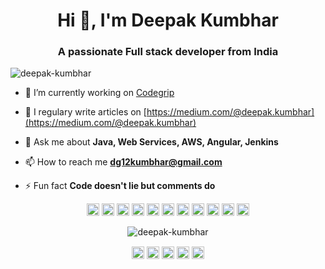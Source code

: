 <h1 align="center">Hi 👋, I'm Deepak Kumbhar</h1>
<h3 align="center">A passionate Full stack developer from India</h3>
<p align="left"> <img src="https://komarev.com/ghpvc/?username=deepak-kumbhar" alt="deepak-kumbhar" /> </p>

- 🔭 I’m currently working on [Codegrip](https://www.codegrip.tech)

- 📝 I regulary write articles on [https://medium.com/@deepak.kumbhar](https://medium.com/@deepak.kumbhar)

- 💬 Ask me about **Java, Web Services, AWS, Angular, Jenkins**

- 📫 How to reach me **dg12kumbhar@gmail.com**

- ⚡ Fun fact **Code doesn't lie but comments do**

<p align="center">
  <img src="https://img.icons8.com/color/48/000000/angularjs.png" alt="angularjs" width="20" height="20"/> 
  <img src="https://img.icons8.com/color/48/000000/amazon-web-services.png" alt="amazonwebservices" width="20" height="20"/> 
  <img src="https://img.icons8.com/color/48/000000/html-5.png" alt="html5" width="20" height="20"/> 
  <img src="https://img.icons8.com/color/48/000000/java-coffee-cup-logo.png" alt="java" width="20" height="20"/> 
  <img src="https://img.icons8.com/color/48/000000/javascript.png" alt="javascript" width="20" height="20"/> 
  <img src="https://img.icons8.com/color/48/000000/typescript.png" alt="typescript" width="20" height="20"/> 
  <img src="https://img.icons8.com/ios-filled/50/000000/mysql-logo.png" alt="mysql" width="20" height="20"/> 
  <img src="https://img.icons8.com/color/50/000000/postgreesql.png" alt="postgresql" width="20" height="20"/>
  <img src="https://img.icons8.com/color/48/000000/azure-1.png" alt="azure" width="20" height="20"/>
  <img src="https://img.icons8.com/material-outlined/24/000000/compare-git.png" alt="git" width="20" height="20"/>
  <img src="https://img.icons8.com/color/48/000000/jenkins.png" alt="jenkins" width="20" height="20"/>
  
</p><p align="center"> <img src="https://github-readme-stats.vercel.app/api?username=deepak-kumbhar&show_icons=true" alt="deepak-kumbhar" /> </p>

<p align="center">
<a href="https://twitter.com/me_mr_brown_" target="blank"><img align="center" src="https://cdn.jsdelivr.net/npm/simple-icons@3.0.1/icons/twitter.svg" alt="me_mr_brown_" height="20" width="20" /></a>
<a href="https://linkedin.com/in/deepak-kumbhar" target="blank"><img align="center" src="https://cdn.jsdelivr.net/npm/simple-icons@3.0.1/icons/linkedin.svg" alt="deepak-kumbhar" height="20" width="20" /></a>
<a href="https://stackoverflow.com/deepak-kumbhar" target="blank"><img align="center" src="https://cdn.jsdelivr.net/npm/simple-icons@3.0.1/icons/stackoverflow.svg" alt="deepak-kumbhar" height="20" width="20" /></a>
<a href="https://fb.com/d12kumbhar" target="blank"><img align="center" src="https://cdn.jsdelivr.net/npm/simple-icons@3.0.1/icons/facebook.svg" alt="d12kumbhar" height="20" width="20" /></a>
<a href="https://instagram.com/mr._brown._" target="blank"><img align="center" src="https://cdn.jsdelivr.net/npm/simple-icons@3.0.1/icons/instagram.svg" alt="mr._brown._" height="20" width="20" /></a>
</p>

